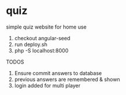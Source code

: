 # quiz
simple quiz website for home use

1) checkout angular-seed
2) run deploy.sh
3) php -S localhost:8000

TODOS
1) Ensure commit answers to database
2) previous answers are remembered & shown
3) login added for multi player
